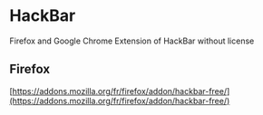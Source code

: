 # HackBar
Firefox and Google Chrome Extension of HackBar without license

## Firefox
[https://addons.mozilla.org/fr/firefox/addon/hackbar-free/](https://addons.mozilla.org/fr/firefox/addon/hackbar-free/)
